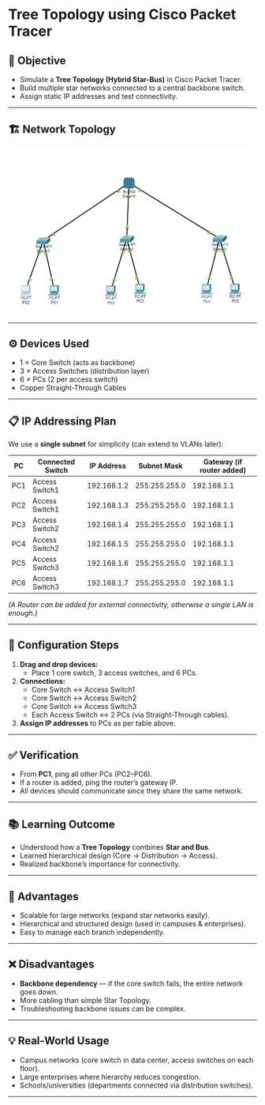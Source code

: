 # Tree Topology using Cisco Packet Tracer

## 📌 Objective
- Simulate a **Tree Topology (Hybrid Star-Bus)** in Cisco Packet Tracer.  
- Build multiple star networks connected to a central backbone switch.  
- Assign static IP addresses and test connectivity.  

---

## 🏗️ Network Topology
![Tree Topology](treetopology.png)  
 

---

## ⚙️ Devices Used
- 1 × Core Switch (acts as backbone)  
- 3 × Access Switches (distribution layer)  
- 6 × PCs (2 per access switch)  
- Copper Straight-Through Cables  

---

## 📋 IP Addressing Plan
We use a **single subnet** for simplicity (can extend to VLANs later):

| PC   | Connected Switch | IP Address     | Subnet Mask    | Gateway (if router added) |
|------|------------------|----------------|----------------|---------------------------|
| PC1  | Access Switch1   | 192.168.1.2    | 255.255.255.0  | 192.168.1.1               |
| PC2  | Access Switch1   | 192.168.1.3    | 255.255.255.0  | 192.168.1.1               |
| PC3  | Access Switch2   | 192.168.1.4    | 255.255.255.0  | 192.168.1.1               |
| PC4  | Access Switch2   | 192.168.1.5    | 255.255.255.0  | 192.168.1.1               |
| PC5  | Access Switch3   | 192.168.1.6    | 255.255.255.0  | 192.168.1.1               |
| PC6  | Access Switch3   | 192.168.1.7    | 255.255.255.0  | 192.168.1.1               |

*(A Router can be added for external connectivity, otherwise a single LAN is enough.)*  

---

## 🔧 Configuration Steps
1. **Drag and drop devices:**
   - Place 1 core switch, 3 access switches, and 6 PCs.  
2. **Connections:**
   - Core Switch ↔ Access Switch1  
   - Core Switch ↔ Access Switch2  
   - Core Switch ↔ Access Switch3  
   - Each Access Switch ↔ 2 PCs (via Straight-Through cables).  
3. **Assign IP addresses** to PCs as per table above.  

---

## ✅ Verification
- From **PC1**, ping all other PCs (PC2–PC6).  
- If a router is added, ping the router’s gateway IP.  
- All devices should communicate since they share the same network.  

---

## 📚 Learning Outcome
- Understood how a **Tree Topology** combines **Star and Bus**.  
- Learned hierarchical design (Core → Distribution → Access).  
- Realized backbone’s importance for connectivity.  

---

## 🌟 Advantages
- Scalable for large networks (expand star networks easily).  
- Hierarchical and structured design (used in campuses & enterprises).  
- Easy to manage each branch independently.  

---

## ❌ Disadvantages
- **Backbone dependency** — if the core switch fails, the entire network goes down.  
- More cabling than simple Star Topology.  
- Troubleshooting backbone issues can be complex.  

---

## 💡 Real-World Usage
- Campus networks (core switch in data center, access switches on each floor).  
- Large enterprises where hierarchy reduces congestion.  
- Schools/universities (departments connected via distribution switches).  

---
